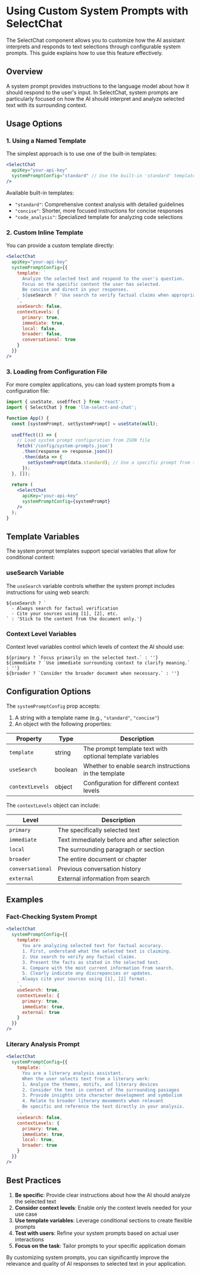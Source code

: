 # Using Custom System Prompts with SelectChat

The SelectChat component allows you to customize how the AI assistant interprets and responds to text selections through configurable system prompts. This guide explains how to use this feature effectively.

## Overview

A system prompt provides instructions to the language model about how it should respond to the user's input. In SelectChat, system prompts are particularly focused on how the AI should interpret and analyze selected text with its surrounding context.

## Usage Options

### 1. Using a Named Template

The simplest approach is to use one of the built-in templates:

```jsx
<SelectChat
  apiKey="your-api-key"
  systemPromptConfig="standard" // Use the built-in 'standard' template
/>
```

Available built-in templates:
- `"standard"`: Comprehensive context analysis with detailed guidelines
- `"concise"`: Shorter, more focused instructions for concise responses
- `"code_analysis"`: Specialized template for analyzing code selections

### 2. Custom Inline Template

You can provide a custom template directly:

```jsx
<SelectChat
  apiKey="your-api-key"
  systemPromptConfig={{
    template: `
      Analyze the selected text and respond to the user's question.
      Focus on the specific content the user has selected.
      Be concise and direct in your responses.
      ${useSearch ? 'Use search to verify factual claims when appropriate.' : ''}
    `,
    useSearch: false,
    contextLevels: {
      primary: true,
      immediate: true,
      local: false,
      broader: false,
      conversational: true
    }
  }}
/>
```

### 3. Loading from Configuration File

For more complex applications, you can load system prompts from a configuration file:

```jsx
import { useState, useEffect } from 'react';
import { SelectChat } from 'llm-select-and-chat';

function App() {
  const [systemPrompt, setSystemPrompt] = useState(null);
  
  useEffect(() => {
    // Load system prompt configuration from JSON file
    fetch('/config/system-prompts.json')
      .then(response => response.json())
      .then(data => {
        setSystemPrompt(data.standard); // Use a specific prompt from the config
      });
  }, []);
  
  return (
    <SelectChat
      apiKey="your-api-key"
      systemPromptConfig={systemPrompt}
    />
  );
}
```

## Template Variables

The system prompt templates support special variables that allow for conditional content:

### useSearch Variable

The `useSearch` variable controls whether the system prompt includes instructions for using web search:

```
${useSearch ? `
  - Always search for factual verification
  - Cite your sources using [1], [2], etc.
` : 'Stick to the content from the document only.'}
```

### Context Level Variables

Context level variables control which levels of context the AI should use:

```
${primary ? `Focus primarily on the selected text.` : ''}
${immediate ? `Use immediate surrounding context to clarify meaning.` : ''}
${broader ? `Consider the broader document when necessary.` : ''}
```

## Configuration Options

The `systemPromptConfig` prop accepts:

1. A string with a template name (e.g., `"standard"`, `"concise"`)
2. An object with the following properties:

| Property | Type | Description |
|----------|------|-------------|
| `template` | string | The prompt template text with optional template variables |
| `useSearch` | boolean | Whether to enable search instructions in the template |
| `contextLevels` | object | Configuration for different context levels |

The `contextLevels` object can include:

| Level | Description |
|-------|-------------|
| `primary` | The specifically selected text |
| `immediate` | Text immediately before and after selection |
| `local` | The surrounding paragraph or section |
| `broader` | The entire document or chapter |
| `conversational` | Previous conversation history |
| `external` | External information from search |

## Examples

### Fact-Checking System Prompt

```jsx
<SelectChat
  systemPromptConfig={{
    template: `
      You are analyzing selected text for factual accuracy.
      1. First, understand what the selected text is claiming.
      2. Use search to verify any factual claims.
      3. Present the facts as stated in the selected text.
      4. Compare with the most current information from search.
      5. Clearly indicate any discrepancies or updates.
      Always cite your sources using [1], [2] format.
    `,
    useSearch: true,
    contextLevels: {
      primary: true,
      immediate: true,
      external: true
    }
  }}
/>
```

### Literary Analysis Prompt

```jsx
<SelectChat
  systemPromptConfig={{
    template: `
      You are a literary analysis assistant.
      When the user selects text from a literary work:
      1. Analyze the themes, motifs, and literary devices
      2. Consider the text in context of the surrounding passages
      3. Provide insights into character development and symbolism
      4. Relate to broader literary movements when relevant
      Be specific and reference the text directly in your analysis.
    `,
    useSearch: false,
    contextLevels: {
      primary: true,
      immediate: true,
      local: true,
      broader: true
    }
  }}
/>
```

## Best Practices

1. **Be specific**: Provide clear instructions about how the AI should analyze the selected text
2. **Consider context levels**: Enable only the context levels needed for your use case
3. **Use template variables**: Leverage conditional sections to create flexible prompts
4. **Test with users**: Refine your system prompts based on actual user interactions
5. **Focus on the task**: Tailor prompts to your specific application domain

By customizing system prompts, you can significantly improve the relevance and quality of AI responses to selected text in your application. 